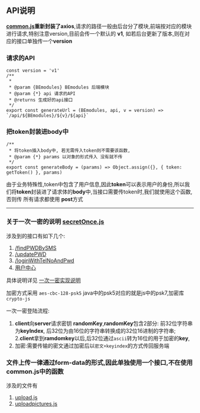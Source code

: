 ## API说明
**[common.js](common.js)**重新封装了**axios**,请求的路径一般由后台分了模块,前端按对应的模块进行请求,特别注意version,目前会传一个默认的 **v1**, 如若后台更新了版本,则在对应的接口单独传一个**version**
### 请求的API
```
const version = 'v1'
/**
 *
 * @param {BEmodules} BEmodules 后端模块
 * @param {*} api 请求的API
 * @returns 生成好的api接口
 */
export const generateUrl = (BEmodules, api, v = version) => `/api/${BEmodules}/${v}/${api}`
```
### 把token封装进body中
```
/**
 * 将token插入body中, 若无需传入token则不需要该函数,
 * @param {*} params 以对象的形式传入 没有就不传
 */
export const generateBody = (params) => Object.assign({}, { token: getToken() }, params)
```
由于业务特殊性,token中包含了用户信息,因此**token**可以表示用户的身份,所以我们将**token**封装进了请求体的**body**中,当接口需要传token时,我们就使用这个函数,否则传
所有请求都使用 **post**方式

---
### 关于一次一密的说明 [secretOnce.js](secretOnce.js)
涉及到的接口有如下几个:
1. [/findPWDBySMS](usercenter.js)
2. [/updatePWD](login.js)
3. [/loginWithTelNoAndPwd](login.js)
4. [用户中心](usercenter.js)

具体说明详见 [一次一密实现说明](../utils/crypto.js)

加密方式采用 ```aes-cbc-128-psk5``` java中的psk5对应的就是js中的psk7,加密库 ```crypto-js```

一次一密登陆流程:
1. **client**向**server**请求密钥 **randomKey**,**randomKey**包含2部分: 前32位字符串为**keyIndex**, 后32位为由16位的字符串转换成的32位16进制的字符串;
2.**client**拿到**ramdomkey**以后,后32位通过```ascii```转为16位的用于加密的**key**,
3. 加密:需要传输的密文通过加密后以```密文+keyindex```的方式传回服务端

### 文件上传一律通过form-data的形式,因此单独使用一个接口,不在使用common.js中的函数
涉及的文件有
1. [upload.js](upload.js)
2. [uploadpictures.js](uploadpictures.js)
